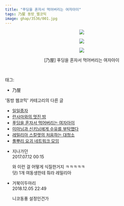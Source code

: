 ```yaml
---
title: "푸딩을 혼자서 먹어버리는 여자아이"
tags: 乃屋 동방_웹코믹
image: ghap/3536/001.jpg
---
```

<div class="article">
<p style="text-align: center; clear: none; float: none;"><img src="{{ site.nasurl }}/ghap/3536/001.jpg"/></p>
<p style="text-align: center; clear: none; float: none;"><img src="{{ site.nasurl }}/ghap/3536/002.jpg"/></p>
<p style="text-align: center; clear: none; float: none;"><img src="{{ site.nasurl }}/ghap/3536/003.jpg"/></p>
<p style="text-align: center; clear: none; float: none;">[乃屋] 푸딩을 혼자서 먹어버리는 여자아이</p>
<p><br/></p>
</div><div class="tagTrail">
<p>태그: </p>
<ul>
<li>乃屋</li>
</ul>
</div><div class="another">
<p>'동방 웹코믹' 카테고리의 다른 글</p>
<ul>
<li><a href="/2017-07-12-ghap_3538">일일종자</a></li>
<li><a href="/2017-07-12-ghap_3537">란사마와의 멋진 밤</a></li>
<li><a href="/2017-07-11-ghap_3536">푸딩을 혼자서 먹어버리는 여자아이</a></li>
<li><a href="/2017-07-11-ghap_3535">미마님과 신키님에게 수유를 부탁했다</a></li>
<li><a href="/2017-07-11-ghap_3534">레밀리아 스칼렛의 처음하는 대청소</a></li>
<li><a href="/2017-07-11-ghap_3533">풀뿌리 요괴 네트워크 모임</a></li>
</ul>
</div><div class="cb_module cb_fluid">
<div class="cb_wrt cb_profile">
<div class="comment">
<ul>
<li class="cb_thumb_off" id="comment15034020">
<div class="cb_comment_area">
<div class="cb_info_area">
<div class="cb_section">
<span class="cb_nick_name">지나가던</span>
</div>
<div class="cb_section">
<span class="cb_date">2017.07.12 00:15 </span>
</div>
</div>
<div class="cb_dsc_comment">
<p class="cb_dsc">
											와 이런 걸 어떻게 식질한거지 ㅋㅋㅋㅋㅋ<br/>
덧) 1개 여동생한테 줘라 레밀리아
										</p>
</div>
</div></li>
<li class="cb_thumb_off" id="comment15382918">
<div class="cb_comment_area">
<div class="cb_info_area">
<div class="cb_section">
<span class="cb_nick_name">거북이두마리</span>
</div>
<div class="cb_section">
<span class="cb_date">2018.12.05 22:49 </span>
</div>
</div>
<div class="cb_dsc_comment">
<p class="cb_dsc">
											니코동풍 설정인건가
										</p>
</div>
</div></li>
</ul>
</div>
</div><!-- commentList close -->
</div>
